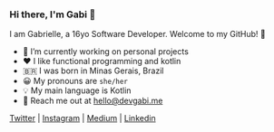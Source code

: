 ### Hi there, I'm Gabi 👋

I am Gabrielle, a 16yo Software Developer. Welcome to my GitHub! 🙂

- 🔭 I’m currently working on personal projects
- ❤ I like functional programming and kotlin
- 🇧🇷 I was born in Minas Gerais, Brazil
- 😀 My pronouns are `she/her`
- 💡 My main language is Kotlin
- 📮 Reach me out at <a href="mailto:hello@devgabi.me">hello@devgabi.me</a>

[Twitter](https://twitter.com/gabrielleeg1) |
[Instagram](https://www.instagram.com/gabrielle1guim) |
[Medium](https://medium.com/@gabrielleeg1) |
[Linkedin](https://www.linkedin.com/in/gabrielle-guimar%C3%A3es-1aa393233/)
